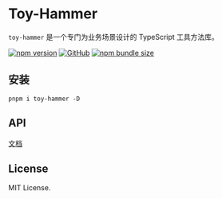 # Toy-Hammer

<div align="left">

`toy-hammer` 是一个专门为业务场景设计的 TypeScript 工具方法库。

[![npm version](https://img.shields.io/npm/v/toy-hammer?style=flat-square)](https://www.npmjs.com/package/toy-hammer)
[![GitHub](https://img.shields.io/github/license/binghuis/toy-hammer.svg?style=flat-square)](https://github.com/binghuis/toy-hammer/blob/main/LICENSE)
[![npm bundle size](https://img.shields.io/bundlephobia/minzip/toy-hammer?style=flat-square)](https://bundlephobia.com/package/toy-hammer)

</div>

## 安装

```
pnpm i toy-hammer -D
```

## API

[文档](https://docs.page/binghuis/toy-hammer)

## License

MIT License.
